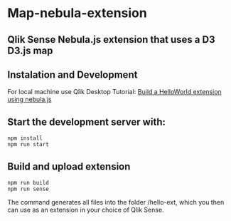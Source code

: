 # Map-nebula-extension

## Qlik Sense Nebula.js extension that uses a D3 D3.js map

## Instalation and Development
For local machine use Qlik Desktop
Tutorial:
[Build a HelloWorld extension using nebula.js](https://qlik.dev/extend/extend-quickstarts/first-extension/#create-a-project)

## Start the development server with:
```
npm install
npm run start
```
## Build and upload extension
```
npm run build
npm run sense
```
The command generates all files into the folder /hello-ext, which you then can use as an extension in your choice of Qlik Sense.

